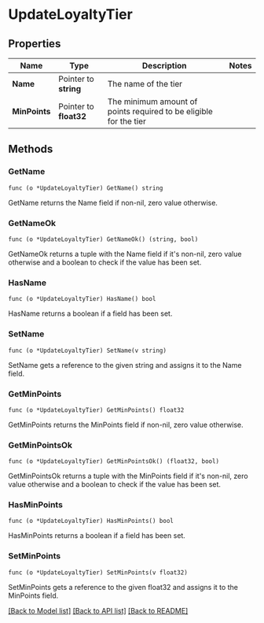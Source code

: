 # UpdateLoyaltyTier

## Properties

Name | Type | Description | Notes
------------ | ------------- | ------------- | -------------
**Name** | Pointer to **string** | The name of the tier | 
**MinPoints** | Pointer to **float32** | The minimum amount of points required to be eligible for the tier | 

## Methods

### GetName

`func (o *UpdateLoyaltyTier) GetName() string`

GetName returns the Name field if non-nil, zero value otherwise.

### GetNameOk

`func (o *UpdateLoyaltyTier) GetNameOk() (string, bool)`

GetNameOk returns a tuple with the Name field if it's non-nil, zero value otherwise
and a boolean to check if the value has been set.

### HasName

`func (o *UpdateLoyaltyTier) HasName() bool`

HasName returns a boolean if a field has been set.

### SetName

`func (o *UpdateLoyaltyTier) SetName(v string)`

SetName gets a reference to the given string and assigns it to the Name field.

### GetMinPoints

`func (o *UpdateLoyaltyTier) GetMinPoints() float32`

GetMinPoints returns the MinPoints field if non-nil, zero value otherwise.

### GetMinPointsOk

`func (o *UpdateLoyaltyTier) GetMinPointsOk() (float32, bool)`

GetMinPointsOk returns a tuple with the MinPoints field if it's non-nil, zero value otherwise
and a boolean to check if the value has been set.

### HasMinPoints

`func (o *UpdateLoyaltyTier) HasMinPoints() bool`

HasMinPoints returns a boolean if a field has been set.

### SetMinPoints

`func (o *UpdateLoyaltyTier) SetMinPoints(v float32)`

SetMinPoints gets a reference to the given float32 and assigns it to the MinPoints field.


[[Back to Model list]](../README.md#documentation-for-models) [[Back to API list]](../README.md#documentation-for-api-endpoints) [[Back to README]](../README.md)


